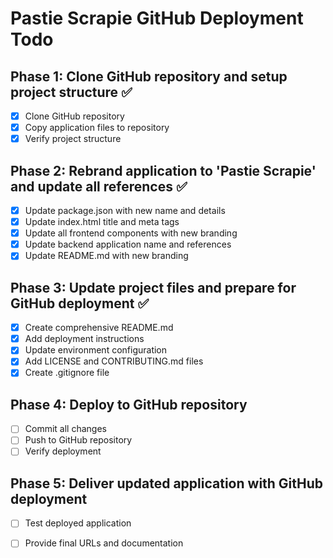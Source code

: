 # Pastie Scrapie GitHub Deployment Todo

## Phase 1: Clone GitHub repository and setup project structure ✅
- [x] Clone GitHub repository
- [x] Copy application files to repository
- [x] Verify project structure

## Phase 2: Rebrand application to 'Pastie Scrapie' and update all references ✅
- [x] Update package.json with new name and details
- [x] Update index.html title and meta tags
- [x] Update all frontend components with new branding
- [x] Update backend application name and references
- [x] Update README.md with new branding

## Phase 3: Update project files and prepare for GitHub deployment ✅
- [x] Create comprehensive README.md
- [x] Add deployment instructions
- [x] Update environment configuration
- [x] Add LICENSE and CONTRIBUTING.md files
- [x] Create .gitignore file

## Phase 4: Deploy to GitHub repository
- [ ] Commit all changes
- [ ] Push to GitHub repository
- [ ] Verify deployment

## Phase 5: Deliver updated application with GitHub deployment
- [ ] Test deployed application
- [ ] Provide final URLs and documentation

